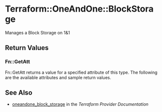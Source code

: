 # Terraform::OneAndOne::BlockStorage

Manages a Block Storage on 1&1

## Return Values

### Fn::GetAtt

Fn::GetAtt returns a value for a specified attribute of this type. The following are the available attributes and sample return values.

## See Also

* [oneandone_block_storage](https://www.terraform.io/docs/providers/oneandone/r/block_storage.html) in the _Terraform Provider Documentation_